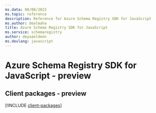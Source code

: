 ```yaml
---
ms.data: 08/08/2022
ms.topic: reference
description: Reference for Azure Schema Registry SDK for JavaScript
ms.author: dealmaha
title: Azure Schema Registry SDK for JavaScript
ms.service: schemaregistry
author: deyaaeldeen
ms.devlang: javascript
---
```

# Azure Schema Registry SDK for JavaScript - preview

## Client packages - preview
[!INCLUDE [client-packages](schema-registry-client-index.md)]